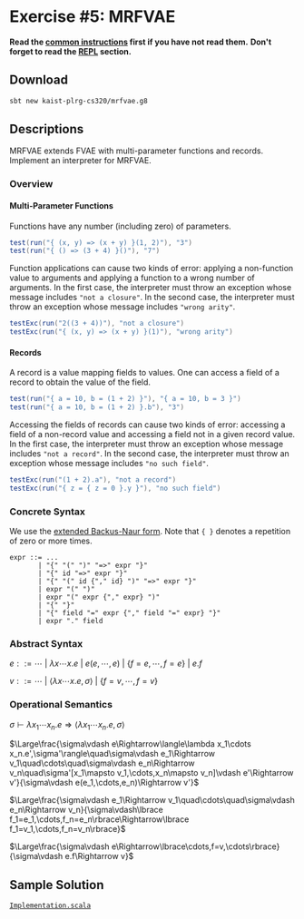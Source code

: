 # Exercise #5: MRFVAE

**Read the [common instructions](https://github.com/kaist-plrg-cs320/assignment-docs) first if you have not read them.**
**Don't forget to read the [REPL](https://github.com/kaist-plrg-cs320/assignment-docs#repl) section.**

## Download 

```bash
sbt new kaist-plrg-cs320/mrfvae.g8
```

## Descriptions

MRFVAE extends FVAE with multi-parameter functions and records.
Implement an interpreter for MRFVAE.

### Overview

#### Multi-Parameter Functions

Functions have any number (including zero) of parameters.

```scala
test(run("{ (x, y) => (x + y) }(1, 2)"), "3")
test(run("{ () => (3 + 4) }()"), "7")
```

Function applications can cause two kinds of error: applying a non-function
value to arguments and applying a function to a wrong number of arguments. In
the first case, the interpreter must throw an exception whose message includes
`"not a closure"`. In the second case, the interpreter must throw an exception
whose message includes `"wrong arity"`.

```scala
testExc(run("2((3 + 4))"), "not a closure")
testExc(run("{ (x, y) => (x + y) }(1)"), "wrong arity")
```

#### Records

A record is a value mapping fields to values. One can access a field of a record
to obtain the value of the field.

```scala
test(run("{ a = 10, b = (1 + 2) }"), "{ a = 10, b = 3 }")
test(run("{ a = 10, b = (1 + 2) }.b"), "3")
```

Accessing the fields of records can cause two kinds of error: accessing a field
of a non-record value and accessing a field not in a given record value.  In the
first case, the interpreter must throw an exception whose message includes `"not
a record"`. In the second case, the interpreter must throw an exception whose
message includes `"no such field"`.

```scala
testExc(run("(1 + 2).a"), "not a record")
testExc(run("{ z = { z = 0 }.y }"), "no such field")
```

### Concrete Syntax 

We use the [extended Backus-Naur form](https://en.wikipedia.org/wiki/Extended_Backus\%E2\%80\%93Naur_form).
Note that `{ }` denotes a repetition of zero or more times.

```
expr ::= ...
       | "{" "(" ")" "=>" expr "}" 
       | "{" id "=>" expr "}"
       | "{" "(" id {"," id} ")" "=>" expr "}"
       | expr "(" ")"
       | expr "(" expr {"," expr} ")"
       | "{" "}"
       | "{" field "=" expr {"," field "=" expr} "}"
       | expr "." field
```

### Abstract Syntax

$e::=\cdots\ |\ \lambda x\cdots x.e\ |\ e(e,\cdots,e)\ |\ \lbrace f=e,\cdots,f=e\rbrace\ |\ e.f$

$v::=\cdots\ |\ \langle\lambda x\cdots x.e,\sigma\rangle\ |\ \lbrace f=v,\cdots,f=v\rbrace$

### Operational Semantics

$\sigma\vdash\lambda x_1\cdots x_n.e\Rightarrow\langle\lambda x_1\cdots x_n.e,\sigma\rangle$

$\Large\frac{\sigma\vdash e\Rightarrow\langle\lambda x_1\cdots x_n.e',\sigma'\rangle\quad\sigma\vdash e_1\Rightarrow v_1\quad\cdots\quad\sigma\vdash e_n\Rightarrow v_n\quad\sigma'[x_1\mapsto v_1,\cdots,x_n\mapsto v_n]\vdash e'\Rightarrow v'}{\sigma\vdash e(e_1,\cdots,e_n)\Rightarrow v'}$

$\Large\frac{\sigma\vdash e_1\Rightarrow v_1\quad\cdots\quad\sigma\vdash e_n\Rightarrow v_n}{\sigma\vdash\lbrace f_1=e_1,\cdots,f_n=e_n\rbrace\Rightarrow\lbrace f_1=v_1,\cdots,f_n=v_n\rbrace}$

$\Large\frac{\sigma\vdash e\Rightarrow\lbrace\cdots,f=v,\cdots\rbrace}{\sigma\vdash e.f\Rightarrow v}$

## Sample Solution

[`Implementation.scala`](./Implementation.scala)
